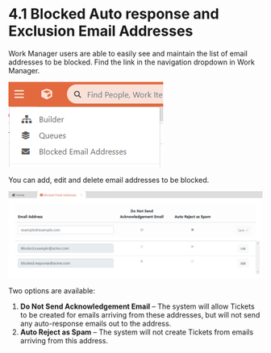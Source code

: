 # 4.1 Blocked Auto response and Exclusion Email Addresses

Work Manager users are able to easily see and maintain the list of email addresses to be blocked. Find the link in the navigation dropdown in Work Manager.

![](../.gitbook/assets/1%20%289%29.png)

You can add, edit and delete email addresses to be blocked.

![](../.gitbook/assets/2%20%281%29.png)

Two options are available:

1. **Do Not Send Acknowledgement Email** – The system will allow Tickets to be created for emails arriving from these addresses, but will not send any auto-response emails out to the address.
2. **Auto Reject as Spam** – The system will not create Tickets from emails arriving from this address.

